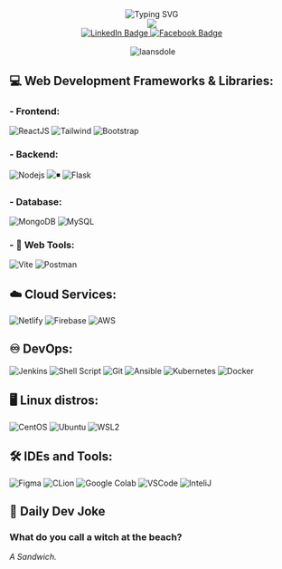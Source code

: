 
<div align="center">
    <img style="" src="https://readme-typing-svg.demolab.com?font=Fira+Code&weight=700&size=25&pause=1000&center=true&vCenter=true&random=true&width=435&lines=Hello%2C+World!;I+am+Do+Le+Long+An;Full-Stack+Web+Developer;DevOps+Engineer" alt="Typing SVG" />
</div>
<div 
class="sketchfab-embed-wrapper" 
align="center" >
    <img src="https://media.giphy.com/media/Q8xuJjjxQHHJdHn7gJ/giphy.gif" />
    <br />
    <a href="https://www.linkedin.com/in/do-le-long-an/">
        <img src="https://img.shields.io/badge/LinkedIn-blue?style=for-the-badge&logo=linkedin&logoColor=white" alt="LinkedIn Badge"/>
    </a>
    <a href="https://www.facebook.com/laansdole/">
        <img src="https://img.shields.io/badge/Facebook-blue?style=for-the-badge&logo=facebook&logoColor=white" alt="Facebook Badge"/>
    </a>
    <p>&nbsp;<img align="center" src="https://readmestats.999857.xyz/api?username=laansdole&show_icons=true&locale=en&theme=tokyonight" alt="laansdole" /></p>
</div>

## 💻 Web Development Frameworks & Libraries:
### - Frontend:
![ReactJS](https://img.shields.io/badge/-ReactJS-%2361DAFB?style=flat&logo=react&logoColor=white)
![Tailwind](https://img.shields.io/badge/TailwindCSS-06B6D4?style=flat&logo=tailwindcss&logoColor=white)
![Bootstrap](https://img.shields.io/badge/Bootstrap-563D7C?style=flat&logo=bootstrap&logoColor=white)

### - Backend:
![Nodejs](https://img.shields.io/badge/Node.js-43853D.svg?style=flat&logo=node.js&logoColor=white)
![◾](https://img.shields.io/badge/Express.js-404D59?style=flat&logo=express&logoColor=white)
![Flask](https://img.shields.io/badge/Flask-000000?style=flat&logo=flask&logoColor=white)

### - Database:
![MongoDB](https://img.shields.io/badge/MongoDB-4EA94B?style=flat&logo=mongodb&logoColor=white)
![MySQL](https://img.shields.io/badge/MySQL-005C84?style=flat&logo=mysql&logoColor=white)

### - 🧰 Web Tools:
![Vite](https://img.shields.io/badge/Vite-646CFF?style=flat&logo=vite&logoColor=white)
![Postman](https://img.shields.io/badge/Postman-FF6C37?style=flat&logo=postman&logoColor=white)

## ☁️ Cloud Services:
![Netlify](https://img.shields.io/badge/Netlify-00C7B7?style=flat&logo=netlify&logoColor=white)
![Firebase](https://img.shields.io/badge/Firebase-039BE5?style=flat&logo=Firebase&logoColor=white)
![AWS](https://img.shields.io/badge/Amazon_AWS-232F3E?style=flat&logo=amazon-aws&logoColor=white)

## ♾️ DevOps:
![Jenkins](https://img.shields.io/badge/Jira-0052CC?style=flat&logo=Jira&logoColor=white)
![Shell Script](https://img.shields.io/badge/Shell_Script-121011?style=flat&logo=gnu-bash&logoColor=white)
![Git](https://img.shields.io/badge/GIT-E44C30?style=flat&logo=git&logoColor=white)
![Ansible](https://img.shields.io/badge/ansible-%231A1918.svg?style=flat&logo=ansible&logoColor=white)
![Kubernetes](https://img.shields.io/badge/kubernetes-%23326ce5.svg?style=flat&logo=kubernetes&logoColor=white)
![Docker](https://img.shields.io/badge/docker-%230db7ed.svg?style=flat&logo=docker&logoColor=white)

## 🖥️ Linux distros:
![CentOS](https://img.shields.io/badge/Cent%20OS-262577?style=flat&logo=CentOS&logoColor=white)
![Ubuntu](https://img.shields.io/badge/Ubuntu-E95420?style=flat&logo=ubuntu&logoColor=white)
![WSL2](https://img.shields.io/badge/WSL-0a97f5?style=flat&logo=linux&logoColor=white)

## 🛠 IDEs and Tools:
![Figma](https://img.shields.io/badge/Figma-F24E1E?style=flat&logo=figma&logoColor=white)
![CLion](https://img.shields.io/badge/CLion-000000?style=flat&logo=clion&logoColor=white)
![Google Colab](https://img.shields.io/badge/Colab-F9AB00?style=flat&logo=googlecolab&color=525252)
![VSCode](https://img.shields.io/badge/Visual_Studio_Code-0078D4?style=flat&logo=visual%20studio%20code&logoColor=white)
![InteliJ](https://img.shields.io/badge/IntelliJ_IDEA-000000.svg?style=flat&logo=intellij-idea&logoColor=white)

## 🤖 Daily Dev Joke 
    

**<h3>What do you call a witch at the beach?</h3>**
*A Sandwich.*